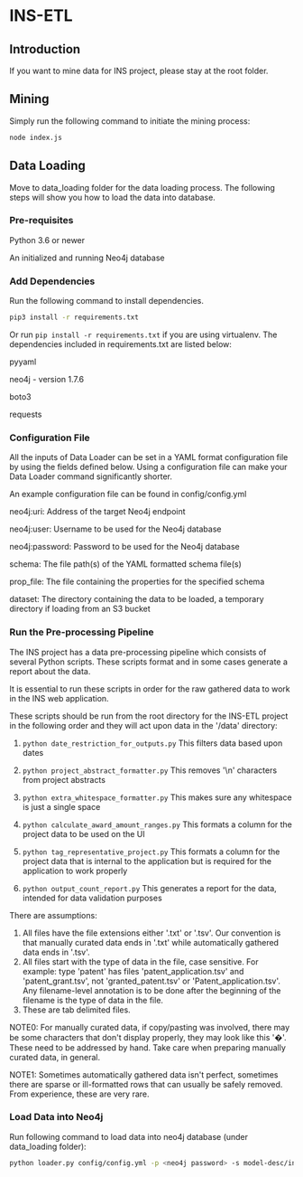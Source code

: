 # INS-ETL

## Introduction
If you want to mine data for INS project, please stay at the root folder.

## Mining
Simply run the following command to initiate the mining process:

```bash
node index.js
```

## Data Loading
Move to data_loading folder for the data loading process. The following steps will show you how to load the data into database.

### Pre-requisites
Python 3.6 or newer

An initialized and running Neo4j database

### Add Dependencies
Run the following command to install dependencies.

```bash
pip3 install -r requirements.txt
```

Or run ```pip install -r requirements.txt``` if you are using virtualenv. The dependencies included in requirements.txt are listed below:

pyyaml

neo4j - version 1.7.6

boto3

requests

### Configuration File
All the inputs of Data Loader can be set in a YAML format configuration file by using the fields defined below. Using a configuration file can make your Data Loader command significantly shorter.

An example configuration file can be found in config/config.yml

neo4j:uri: Address of the target Neo4j endpoint

neo4j:user: Username to be used for the Neo4j database

neo4j:password: Password to be used for the Neo4j database

schema: The file path(s) of the YAML formatted schema file(s)

prop_file: The file containing the properties for the specified schema

dataset: The directory containing the data to be loaded, a temporary directory if loading from an S3 bucket

### Run the Pre-processing Pipeline
The INS project has a data pre-processing pipeline which consists of several Python scripts. These scripts format and in some cases generate a report about the data.

It is essential to run these scripts in order for the raw gathered data to work in the INS web application.

These scripts should be run from the root directory for the INS-ETL project in the following order and they will act upon data in the '/data' directory:

1) <code>python date_restriction_for_outputs.py</code> This filters data based upon dates

2) <code>python project_abstract_formatter.py</code> This removes '\n' characters from project abstracts

3) <code>python extra_whitespace_formatter.py</code> This makes sure any whitespace is just a single space

4) <code>python calculate_award_amount_ranges.py</code> This formats a column for the project data to be used on the UI

5) <code>python tag_representative_project.py</code> This formats a column for the project data that is internal to the application but is required for the application to work properly

6) <code>python output_count_report.py</code> This generates a report for the data, intended for data validation purposes

There are assumptions:
1) All files have the file extensions either '.txt' or '.tsv'. Our convention is that manually curated data ends in '.txt' while automatically gathered data ends in '.tsv'.
2) All files start with the type of data in the file, case sensitive. For example: type 'patent' has files 'patent_application.tsv' and 'patent_grant.tsv', not 'granted_patent.tsv' or 'Patent_application.tsv'. Any filename-level annotation is to be done after the beginning of the filename is the type of data in the file.
3) These are tab delimited files.

NOTE0: For manually curated data, if copy/pasting was involved, there may be some characters that don't display properly, they may look like this '�'. These need to be addressed by hand. Take care when preparing manually curated data, in general.

NOTE1: Sometimes automatically gathered data isn't perfect, sometimes there are sparse or ill-formatted rows that can usually be safely removed. From experience, these are very rare.

### Load Data into Neo4j
Run following command to load data into neo4j database (under data_loading folder):

```bash
python loader.py config/config.yml -p <neo4j password> -s model-desc/ins_model_file.yaml -s model-desc/ins_model_properties.yaml --prop-file model-desc/props-ins.yml --no-backup --dataset data
``` 

